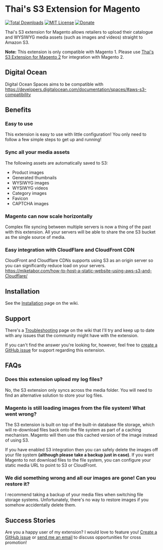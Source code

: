 Thai's S3 Extension for Magento
===============================

[![Total Downloads](https://poser.pugx.org/thaiphan/magento-s3/d/total.svg)](https://packagist.org/packages/thaiphan/magento-s3)
[![MIT License](https://poser.pugx.org/thaiphan/magento-s3/license.svg)](https://packagist.org/packages/thaiphan/magento-s3)
[![Donate](https://img.shields.io/badge/Donate-PayPal-green.svg)](https://www.paypal.me/thaiphan)

Thai's S3 extension for Magento allows retailers to upload their catalogue and WYSIWYG media assets (such as images and videos) straight to Amazon S3.

**Note:** This extension is only compatible with Magento 1. Please use [Thai's S3 Extension for Magento 2](https://github.com/thaiphan/magento2-s3) for integration with Magento 2.

Digital Ocean
--------
Digital Ocean Spaces aims to be compatible with https://developers.digitalocean.com/documentation/spaces/#aws-s3-compatibility

Benefits
--------

### Easy to use

This extension is easy to use with little configuration! You only need to follow a few simple steps to get up and running!

### Sync all your media assets

The following assets are automatically saved to S3:

* Product images
* Generated thumbnails
* WYSIWYG images
* WYSIWYG videos
* Category images
* Favicon
* CAPTCHA images

### Magento can now scale horizontally

Complex file syncing between multiple servers is now a thing of the past with this extension. All your servers will be able to share the one S3 bucket as the single source of media.

### Easy integration with CloudFlare and CloudFront CDN

CloudFront and Cloudflare CDNs supports using S3 as an origin server so you can significantly reduce load on your servers.
https://miketabor.com/how-to-host-a-static-website-using-aws-s3-and-Cloudflare/

Installation
------------

See the [Installation](https://github.com/thaiphan/magento-s3/wiki/Installation) page on the wiki.

Support
-------

There's a [Troubleshooting](https://github.com/thaiphan/magento-s3/wiki/Troubleshooting) page on the wiki that I'll try and keep up to date with any issues that the community might have with the extension.

If you can't find the answer you're looking for, however, feel free to [create a GitHub issue](https://github.com/thaiphan/magento-s3/issues/new) for support regarding this extension.

FAQs
----

### Does this extension upload my log files?

No, the S3 extension only syncs across the media folder. You will need to find an alternative solution to store your log files.

### Magento is still loading images from the file system! What went wrong?

The S3 extension is built on top of the built-in database file storage, which will re-download files back onto the file system as part of a caching mechanism. Magento will then use this cached version of the image instead of using S3.

If you have enabled S3 integration then you can safely delete the images off your file system **(although please take a backup just in case)**. If you want Magento to not download files to the file system, you can configure your static media URL to point to S3 or CloudFront.

### We did something wrong and all our images are gone! Can you restore it?

I recommend taking a backup of your media files when switching file storage systems. Unfortunately, there's no way to restore images if you somehow accidentally delete them.

Success Stories
---------------

Are you a happy user of my extension? I would love to feature you! [Create a GitHub issue](https://github.com/thaiphan/magento-s3/issues/new) or [send me an email](mailto:thai@outlook.com) to discuss opportunities for cross promotion!
